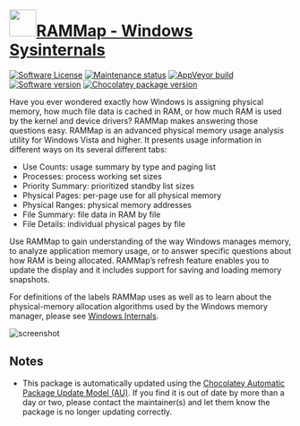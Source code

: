 # [<img src="https://cdn.jsdelivr.net/gh/dgalbraith/chocolatey-packages@4a952cb67d3ba380d5d8dc2c26f1c41270affedf/icons/rammap.png" width="48" height="48" />RAMMap - Windows Sysinternals](https://chocolatey.org/packages/rammap)

[![Software License](https://img.shields.io/badge/License-Proprietary-grey.svg)](https://docs.microsoft.com/sysinternals/license-terms)
[![Maintenance status](https://img.shields.io/badge/maintained%3F-yes-green.svg)](https://gitHub.com/dgalbraith/chocolatey-packages/graphs/commit-activity)
[![AppVeyor build](https://img.shields.io/appveyor/ci/dgalbraith/chocolatey-packages)](https://ci.appveyor.com/project/dgalbraith/chocolatey-packages)
[![Software version](https://img.shields.io/badge/Source-v1.60-blue)](https://docs.microsoft.com/sysinternals/downloads/rammap)
[![Chocolatey package version](https://img.shields.io/chocolatey/v/rammap?label=Chocolatey)](https://chocolatey.org/packages/rammap)

Have you ever wondered exactly how Windows is assigning physical memory, how much file data is cached in RAM, or how
much RAM is used by the kernel and device drivers? RAMMap makes answering those questions easy. RAMMap is an advanced
physical memory usage analysis utility for Windows Vista and higher. It presents usage information in different ways on
its several different tabs:

* Use Counts: usage summary by type and paging list
* Processes: process working set sizes
* Priority Summary: prioritized standby list sizes
* Physical Pages: per-page use for all physical memory
* Physical Ranges: physical memory addresses
* File Summary: file data in RAM by file
* File Details: individual physical pages by file

Use RAMMap to gain understanding of the way Windows manages memory, to analyze application memory usage, or to answer
specific questions about how RAM is being allocated. RAMMap’s refresh feature enables you to update the display and it
includes support for saving and loading memory snapshots.

For definitions of the labels RAMMap uses as well as to learn about the physical-memory allocation algorithms used by
the Windows memory manager, please see [Windows Internals](https://docs.microsoft.com/en-us/sysinternals/resources/windows-internals).

![screenshot](https://cdn.jsdelivr.net/gh/dgalbraith/chocolatey-packages@ab7733d9bd5714cac138fe9e5eec447633fb3d75/automatic/rammap/screenshot.png)

## Notes

* This package is automatically updated using the [Chocolatey Automatic Package Update Model (AU)](https://github.com/majkinetor/au/blob/master/README.md).
  If you find it is out of date by more than a day or two, please contact the maintainer(s) and let them know the package is no longer updating correctly.
